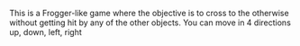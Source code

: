 This is a Frogger-like game where the objective is to cross to the otherwise without getting hit by any of the other objects. You can move in 4 directions up, down, left, right
